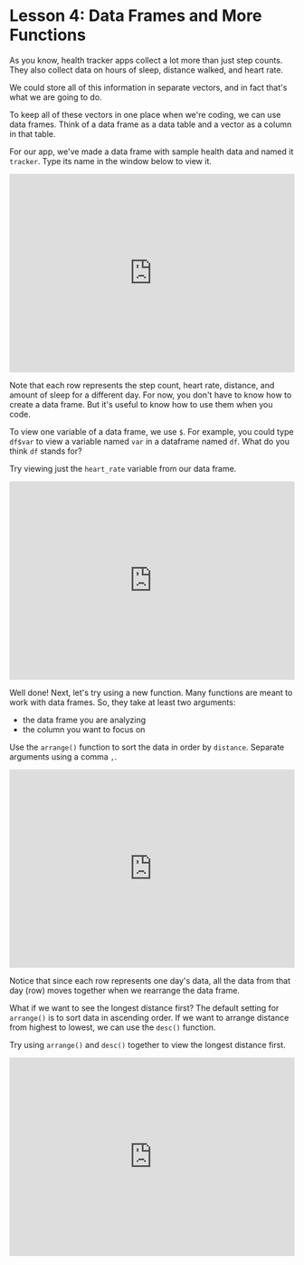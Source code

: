 # Lesson 4: Data Frames and More Functions

As you know, health tracker apps collect a lot more than just step counts. They also collect data on hours of sleep, distance walked, and heart rate.

We could store all of this information in separate vectors, and in fact that's what we are going to do.

To keep all of these vectors in one place when we're coding, we can use data frames. Think of a data frame as a data table and a vector as a column in that table.

For our app, we've made a data frame with sample health data and named it `tracker`. Type its name in the window below to view it.

<iframe data-type="datacamp" id="df-1" height="350" src="https://uclatall.github.io/mtucker-coding-study/data-camp/dc-data-frames-1.html" style="border: 0px #ffffff none;" width="100%"></iframe>

Note that each row represents the step count, heart rate, distance, and amount of sleep for a different day. For now, you don't have to know how to create a data frame. But it's useful to know how to use them when you code.

To view one variable of a data frame, we use `$`. For example, you could type `df$var` to view a variable named `var` in a dataframe named `df`. What do you think `df` stands for?

Try viewing just the `heart_rate` variable from our data frame.

<iframe data-type="datacamp" id="df-2" height="350" src="https://uclatall.github.io/mtucker-coding-study/data-camp/dc-data-frames-2.html" style="border: 0px #ffffff none;" width="100%"></iframe>

Well done! Next, let's try using a new function. Many functions are meant to work with data frames. So, they take at least two arguments:

* the data frame you are analyzing
* the column you want to focus on

Use the `arrange()` function to sort the data in order by `distance`. Separate arguments using a comma `,`.

<iframe data-type="datacamp" id="df-3" height="350" src="https://uclatall.github.io/mtucker-coding-study/data-camp/dc-data-frames-3.html" style="border: 0px #ffffff none;" width="100%"></iframe>

Notice that since each row represents one day's data, all the data from that day (row) moves together when we rearrange the data frame.

What if we want to see the longest distance first? The default setting for `arrange()` is to sort data in ascending order. If we want to arrange distance from highest to lowest, we can use the `desc()` function.

Try using `arrange()` and `desc()` together to view the longest distance first.

<iframe data-type="datacamp" id="df-4" height="350" src="https://uclatall.github.io/mtucker-coding-study/data-camp/dc-data-frames-4.html" style="border: 0px #ffffff none;" width="100%"></iframe>
